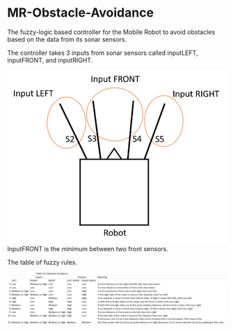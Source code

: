 # MR-Obstacle-Avoidance
The fuzzy-logic based controller for the Mobile Robot to avoid obstacles based on the data from its sonar sensors.

The controller takes 3 inputs from sonar sensors called inputLEFT, inputFRONT, and inputRIGHT.

![Alt text](https://github.com/Lavr18/MR-Obstacle-Avoidance/blob/master/inputSensors.png)
InputFRONT is the minimum between two front sensors.


The table of fuzzy rules.

![Alt text](https://github.com/Lavr18/MR-Obstacle-Avoidance/blob/master/fuzzyRules.PNG)

